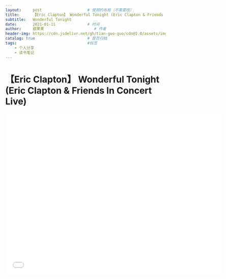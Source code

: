 ```yaml
---
layout:     post                    # 使用的布局（不需要改）
title:      【Eric Clapton】 Wonderful Tonight (Eric Clapton & Friends In Concert Live)   # 标题 
subtitle:   Wonderful Tonight
date:       2021-01-11              # 时间
author:     甜果果                      # 作者
header-img: https://cdn.jsdelivr.net/gh/tian-guo-guo/cdn@1.0/assets/img/post-bg-swift2.jpg    #这篇文章标题背景图片
catalog: true                       # 是否归档
tags:                               #标签
    - 个人分享
    - 读书笔记
---
```


# 【Eric Clapton】 Wonderful Tonight (Eric Clapton & Friends In Concert Live)

<iframe width="680" height="510" src="//player.bilibili.com/player.html?aid=2400933&bvid=BV1Ys411U71m&cid=3757450&page=1" scrolling="no" border="0" frameborder="no" framespacing="0" allowfullscreen="true"> </iframe>



